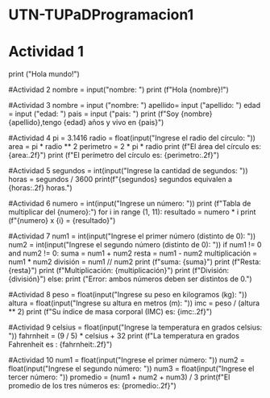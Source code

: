 # UTN-TUPaDProgramacion1
# Actividad 1
print ("Hola mundo!")

#Actividad 2
nombre = input("nombre: ")
print (f"Hola {nombre}!")

#Actividad 3
nombre = input ("nombre: ")
apellido= input ("apellido: ")
edad = input ("edad: ")
pais = input ("pais: ")
print (f"Soy {nombre} {apellido},tengo {edad} años y vivo en {pais}")

#Actividad 4
pi = 3.1416
radio = float(input("Ingrese el radio del círculo: "))
area = pi * radio ** 2
perimetro = 2 * pi * radio
print (f"El área del círculo es: {area:.2f}")
print (f"El perímetro del círculo es: {perimetro:.2f}")

#Actividad 5
segundos = int(input("Ingrese la cantidad de segundos: "))
horas = segundos / 3600
print(f"{segundos} segundos equivalen a {horas:.2f} horas.")

#Actividad 6
numero = int(input("Ingrese un número: "))
print (f"Tabla de multiplicar del {numero}:")
for i in range (1, 11):
    resultado = numero * i
    print (f"{numero} x {i} = {resultado}")

#Actividad 7
num1 = int(input("Ingrese el primer número (distinto de 0): "))
num2 = int(input("Ingrese el segundo número (distinto de 0): "))
if num1 != 0 and num2 != 0:
    suma = num1 + num2
    resta = num1 - num2
    multiplicación = num1 * num2
    división = num1 // num2
    print (f"suma: {suma}")
    print (f"Resta: {resta}")
    print (f"Multiplicación: {multiplicación}")
    print (f"División: {división}")
else:
    print ("Error: ambos números deben ser distintos de 0.")

#Actividad 8
peso = float(input("Ingrese su peso en kilogramos (kg): "))
altura = float(input("Ingrese su altura en metros (m): "))
imc = peso / (altura ** 2)
print (f"Su índice de masa corporal (IMC) es: {imc:.2f}")

#Actividad 9
celsius = float(input("Ingrese la temperatura en grados celsius: "))
fahrnheit = (9 / 5) * celsius + 32
print (f"La temperatura en grados Fahrenheit es : {fahrnheit:.2f}")

#Actividad 10
num1 = float(input("Ingrese el primer número: "))
num2 = float(input("Ingrese el segundo número: "))
num3 = float(input("Ingrese el tercer número: "))
promedio = (num1 + num2 + num3) / 3
print(f"El promedio de los tres números es: {promedio:.2f}")